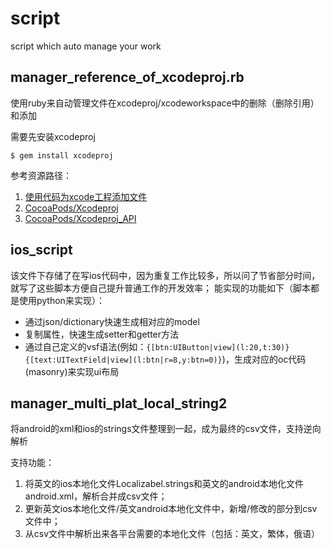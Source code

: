 # script
script which auto manage your work

## manager_reference_of_xcodeproj.rb

使用ruby来自动管理文件在xcodeproj/xcodeworkspace中的删除（删除引用）和添加

需要先安装xcodeproj
```
$ gem install xcodeproj
```
参考资源路径：
1. [使用代码为xcode工程添加文件](https://draveness.me/bei-xcodeproj-keng-de-zhe-ji-tian)
2. [CocoaPods/Xcodeproj](https://github.com/CocoaPods/Xcodeproj)
3. [CocoaPods/Xcodeproj_API](https://www.rubydoc.info/gems/xcodeproj/Xcodeproj/Project/Object/AbstractBuildPhase#)

## ios_script

该文件下存储了在写ios代码中，因为重复工作比较多，所以问了节省部分时间，就写了这些脚本方便自己提升普通工作的开发效率；
能实现的功能如下（脚本都是使用python来实现）：
* 通过json/dictionary快速生成相对应的model
* 复制属性，快速生成setter和getter方法
* 通过自己定义的vsf语法(例如：`{[btn:UIButton|view](l:20,t:30)}{[text:UITextField|view](l:btn|r=8,y:btn=0)}`)，生成对应的oc代码(masonry)来实现ui布局

## manager_multi_plat_local_string2

将android的xml和ios的strings文件整理到一起，成为最终的csv文件，支持逆向解析

支持功能：
1. 将英文的ios本地化文件Localizabel.strings和英文的android本地化文件android.xml，解析合并成csv文件；
2. 更新英文ios本地化文件/英文android本地化文件中，新增/修改的部分到csv文件中；
3. 从csv文件中解析出来各平台需要的本地化文件（包括：英文，繁体，俄语）
